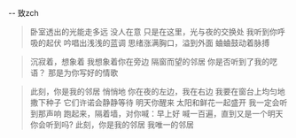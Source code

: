 -- 致zch

> 卧室透出的光能走多远
> 没人在意
> 只是在这里，光与夜的交换处
> 我听到你呼吸的起伏
> 吟唱出浅浅的蓝调
> 思绪涨满胸口，溢到外面
> 蛐蛐鼓动着脉搏

> 沉寂着，想象着
> 我想象着你在旁边
> 隔窗而望的邻居
> 你是否听到了我的呓语？
> 那是为你写好的情歌
> 

> 此刻，你是我的邻居
> 悄悄地
> 你在夜的左边，我在右边
> 我要在窗台上均匀地撒下种子
> 它们许诺会静静等待
> 明天你醒来
> 太阳和鲜花一起盛开
> 我一定会听到那声响
> 跑起来，隔着墙，对你喊：早上好
> 喊一百遍，直到又是一个明天
> 你会听到吗?
> 此刻，你是我的邻居
> 我唯一的邻居
<!-- ##{"timestamp":1711636174}## -->